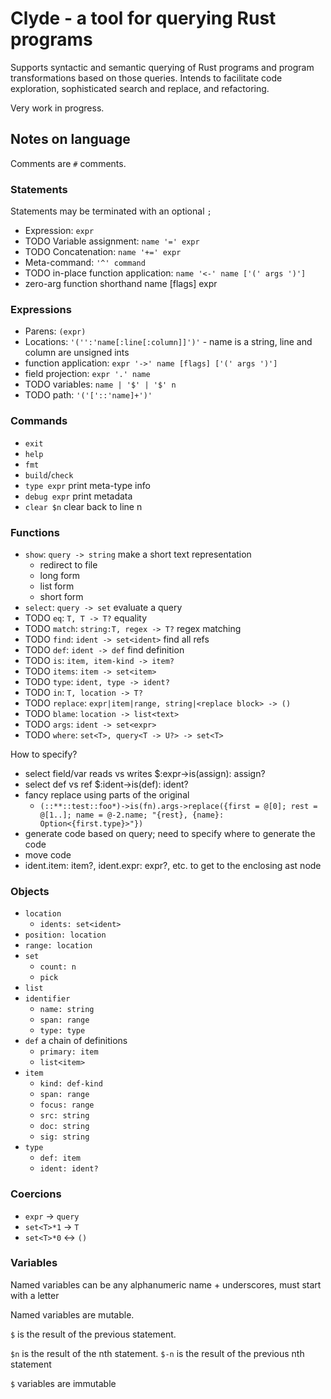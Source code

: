 # Clyde - a tool for querying Rust programs

Supports syntactic and semantic querying of Rust programs and program transformations based on those queries.
Intends to facilitate code exploration, sophisticated search and replace, and refactoring.

Very work in progress.

## Notes on language

Comments are `#` comments.

### Statements

Statements may be terminated with an optional `;`

* Expression: `expr`
* TODO Variable assignment: `name '=' expr`
* TODO Concatenation: `name '+=' expr`
* Meta-command: `'^' command`
* TODO in-place function application: `name '<-' name ['(' args ')']`
* zero-arg function shorthand name [flags] expr

### Expressions

* Parens: `(expr)`
* Locations: `'('':'name[:line[:column]]')'` - name is a string, line and column are unsigned ints
* function application: `expr '->' name [flags] ['(' args ')']`
* field projection: `expr '.' name`
* TODO variables: `name | '$' | '$' n`
* TODO path: `'('['::'name]+')'`

### Commands

* `exit`
* `help`
* `fmt`
* `build`/`check`
* `type expr` print meta-type info
* `debug expr` print metadata
* `clear $n` clear back to line n

### Functions

* `show`: `query -> string` make a short text representation
  - redirect to file
  - long form
  - list form
  - short form
* `select`: `query -> set` evaluate a query
* TODO `eq`: `T, T -> T?` equality
* TODO `match`: `string:T, regex -> T?` regex matching
* TODO `find`: `ident -> set<ident>` find all refs
* TODO `def`: `ident -> def` find definition
* TODO `is`: `item, item-kind -> item?`
* TODO `items`: `item -> set<item>`
* TODO `type`: `ident, type -> ident?`
* TODO `in`: `T, location -> T?`
* TODO `replace`: `expr|item|range, string|<replace block> -> ()`
* TODO `blame`: `location -> list<text>`
* TODO `args`: `ident -> set<expr>`
* TODO `where`: `set<T>, query<T -> U?> -> set<T>`

How to specify?

* select field/var reads vs writes $:expr->is(assign): assign?
* select def vs ref $:ident->is(def): ident?
* fancy replace using parts of the original
  - `(::**::test::foo*)->is(fn).args->replace({first = @[0]; rest = @[1..]; name = @-2.name; "{rest}, {name}: Option<{first.type}>"})`
* generate code based on query; need to specify where to generate the code
* move code
* ident.item: item?, ident.expr: expr?, etc. to get to the enclosing ast node


### Objects

* `location`
  - `idents: set<ident>`
* `position: location`
* `range: location`
* `set`
  - `count: n`
  - `pick`
* `list`
* `identifier`
  - `name: string`
  - `span: range`
  - `type: type`
* `def` a chain of definitions
  - `primary: item`
  - `list<item>`
* `item`
  - `kind: def-kind`
  - `span: range`
  - `focus: range`
  - `src: string`
  - `doc: string`
  - `sig: string`
* `type`
  - `def: item`
  - `ident: ident?`

### Coercions

* `expr` -> `query`
* `set<T>*1` -> `T`
* `set<T>*0` <-> `()`

### Variables

Named variables can be any alphanumeric name + underscores, must start with a letter

Named variables are mutable.

`$` is the result of the previous statement.

`$n` is the result of the nth statement.
`$-n` is the result of the previous nth statement

`$` variables are immutable
